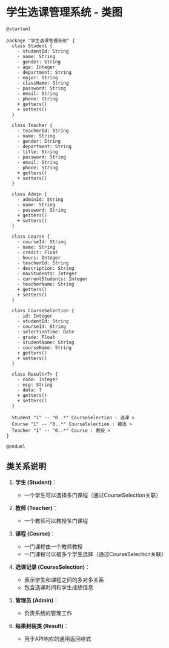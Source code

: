 # 学生选课管理系统 - 类图

```plantuml
@startuml

package "学生选课管理系统" {
  class Student {
    - studentId: String
    - name: String
    - gender: String
    - age: Integer
    - department: String
    - major: String
    - className: String
    - password: String
    - email: String
    - phone: String
    + getters()
    + setters()
  }
  
  class Teacher {
    - teacherId: String
    - name: String
    - gender: String
    - department: String
    - title: String
    - password: String
    - email: String
    - phone: String
    + getters()
    + setters()
  }
  
  class Admin {
    - adminId: String
    - name: String
    - password: String
    + getters()
    + setters()
  }
  
  class Course {
    - courseId: String
    - name: String
    - credit: Float
    - hours: Integer
    - teacherId: String
    - description: String
    - maxStudents: Integer
    - currentStudents: Integer
    - teacherName: String
    + getters()
    + setters()
  }
  
  class CourseSelection {
    - id: Integer
    - studentId: String
    - courseId: String
    - selectionTime: Date
    - grade: Float
    - studentName: String
    - courseName: String
    + getters()
    + setters()
  }
  
  class Result<T> {
    - code: Integer
    - msg: String
    - data: T
    + getters()
    + setters()
  }
  
  Student "1" -- "0..*" CourseSelection : 选课 >
  Course "1" -- "0..*" CourseSelection : 被选 >
  Teacher "1" -- "0..*" Course : 教授 >
}

@enduml
```

## 类关系说明

1. **学生 (Student)**：
   - 一个学生可以选择多门课程（通过CourseSelection关联）
   
2. **教师 (Teacher)**：
   - 一个教师可以教授多门课程
   
3. **课程 (Course)**：
   - 一门课程由一个教师教授
   - 一门课程可以被多个学生选择（通过CourseSelection关联）
   
4. **选课记录 (CourseSelection)**：
   - 表示学生和课程之间的多对多关系
   - 包含选课时间和学生成绩信息
   
5. **管理员 (Admin)**：
   - 负责系统的管理工作
   
6. **结果封装类 (Result)**：
   - 用于API响应的通用返回格式 